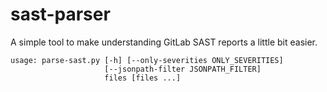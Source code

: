 sast-parser
===========

A simple tool to make understanding GitLab SAST reports a little bit
easier.

```
usage: parse-sast.py [-h] [--only-severities ONLY_SEVERITIES]
                     [--jsonpath-filter JSONPATH_FILTER]
                     files [files ...]
```